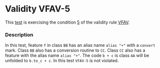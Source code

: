 # Validity VFAV-5

This [test](.) is exercising the condition [5](../Readme.md) of the validity rule [VFAV](../../vfav/Readme.md).

### Description

In this test, feature `f` in class `BB` has an alias name `alias "+"` with a `convert` mark. Class `BB` also has a conversion routine to `CC`. Class `CC` also has a feature with the alias name `alias "+"`. The code `b + c` is class `AA` will be unfolded to `b.to_c + c`. In this test `VFAV-5` is not violated.


